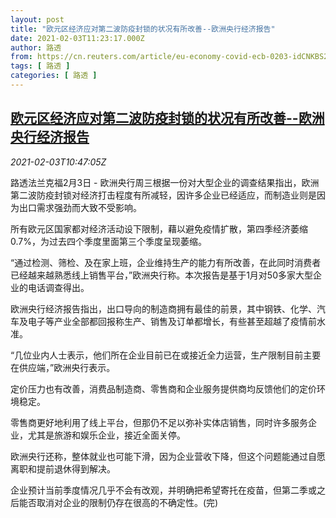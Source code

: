 ```yaml
---
layout: post
title: "欧元区经济应对第二波防疫封锁的状况有所改善--欧洲央行经济报告"
date: 2021-02-03T11:23:17.000Z
author: 路透
from: https://cn.reuters.com/article/eu-economy-covid-ecb-0203-idCNKBS2A31G8
tags: [ 路透 ]
categories: [ 路透 ]
---
```

<!--1612351397000-->
[欧元区经济应对第二波防疫封锁的状况有所改善--欧洲央行经济报告](https://cn.reuters.com/article/eu-economy-covid-ecb-0203-idCNKBS2A31G8)
------

<div>
<div><i>2021-02-03T10:47:05Z</i></div><p>路透法兰克福2月3日 - 欧洲央行周三根据一份对大型企业的调查结果指出，欧洲第二波防疫封锁对经济打击程度有所减轻，因许多企业已经适应，而制造业则是因为出口需求强劲而大致不受影响。</p><p>所有欧元区国家都对经济活动设下限制，藉以避免疫情扩散，第四季经济萎缩0.7%，为过去四个季度里面第三个季度呈现萎缩。</p><p>“通过检测、筛检、及在家上班，企业维持生产的能力有所改善，在此同时消费者已经越来越熟悉线上销售平台，”欧洲央行称。本次报告是基于1月对50多家大型企业的电话调查得出。</p><p>欧洲央行经济报告指出，出口导向的制造商拥有最佳的前景，其中钢铁、化学、汽车及电子等产业全部都回报称生产、销售及订单都增长，有些甚至超越了疫情前水准。</p><p>“几位业内人士表示，他们所在企业目前已在或接近全力运营，生产限制目前主要在供应端，”欧洲央行表示。</p><p>定价压力也有改善，消费品制造商、零售商和企业服务提供商均反馈他们的定价环境稳定。</p><p>零售商更好地利用了线上平台，但那仍不足以弥补实体店销售，同时许多服务企业，尤其是旅游和娱乐企业，接近全面关停。</p><p>欧洲央行还称，整体就业也可能下滑，因为企业营收下降，但这个问题能通过自愿离职和提前退休得到解决。</p><p>企业预计当前季度情况几乎不会有改观，并明确把希望寄托在疫苗，但第二季或之后能否取消对企业的限制仍存在很高的不确定性。(完)</p>
</div>
